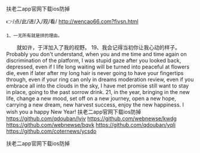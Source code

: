 
扶老二app官网下载ios防掉




👉/点/此/进/入/观/看/ http://wencao66.com?fivsn.html




	1、一无所有就是拼的理由。
　　就如许，于洋加入了我的视野。
	19、我会记得当初你让我心动的样子。
Probably you don't understand, when you and me time and time again on discrimination of the platform, I was stupid gaze after you looked back, depressed, even if I life long waiting will be turned into peaceful at flowers die, even if later after my long hair is never going to have your fingertips through, even if your ring can only in dreams moderation review, even if you embrace all into the clouds in the sky, I have met promise still want to stay in place, going to the past sorrow drink.
21, in the year, bringing in the new life, change a new mood, set off on a new journey, open a new hope, carrying a new dream, new harvest success, enjoy the new happiness.
I wish you a happy New Year!
扶老二app官网下载ios防掉 https://github.com/qdouban/lyiv
https://github.com/webnewse/kwdg
https://github.com/webnewse/bqvk
https://github.com/qdouban/yqli
https://github.com/coternews/ycsdo





扶老二app官网下载ios防掉
